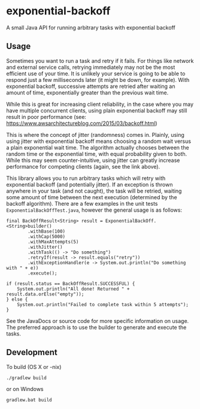# exponential-backoff

A small Java API for running arbitrary tasks with exponential backoff

## Usage

Sometimes you want to run a task and retry if it fails. For things like
network and external service calls, retrying immediately may not be the most
efficient use of your time. It is unlikely your service is going to
be able to respond just a few milliseconds later (it might be down, for 
example). With exponential backoff, successive attempts are retried after
waiting an amount of time, exponentially greater than the previous wait time.

While this is great for increasing client reliability, in the case where you
may have multiple concurrent clients, using plain exponential backoff may
still result in poor performance (see: 
https://www.awsarchitectureblog.com/2015/03/backoff.html)

This is where the concept of jitter (randomness) comes in. Plainly, using
using jitter with exponential backoff means choosing a random wait versus
a plain exponential wait time. The algorithm actually chooses between the
random time or the exponential time, with equal probability given to both.
While this may seem counter-intuitive, using jitter can greatly increase
performance for competing clients (again, see the link above).

This library allows you to run arbitrary tasks which will retry with
exponential backoff (and potentially jitter). If an exception is thrown
anywhere in your task (and not caught), the task will be retried, waiting
some amount of time between the next execution (determined by the backoff
algorithm). There are a few examples in the unit tests
`ExponentialBackOffTest.java`, however the general usage is as follows:

    final BackOffResult<String> result = ExponentialBackOff.<String>builder()
            .withBase(100)
            .withCap(5000)
            .withMaxAttempts(5)
            .withJitter()
            .withTask(() -> "Do something")
            .retryIf(result -> result.equals("retry"))
            .withExceptionHandler(e -> System.out.println("Do something with " + e))
            .execute();
            
    if (result.status == BackOffResult.SUCCESSFUL) {
        System.out.println("All done! Returned " + result.data.orElse("empty"));
    } else {
        System.out.println("Failed to complete task within 5 attempts");
    }

See the JavaDocs or source code for more specific information on usage. The
preferred approach is to use the builder to generate and execute the tasks.

## Development

To build (OS X or -nix)

    ./gradlew build
    
or on Windows

    gradlew.bat build
